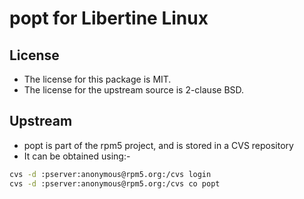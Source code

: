 # popt for Libertine Linux

## License

* The license for this package is MIT.
* The license for the upstream source is 2-clause BSD.

## Upstream

* popt is part of the rpm5 project, and is stored in a CVS repository
* It can be obtained using:-

```bash
cvs -d :pserver:anonymous@rpm5.org:/cvs login
cvs -d :pserver:anonymous@rpm5.org:/cvs co popt
```